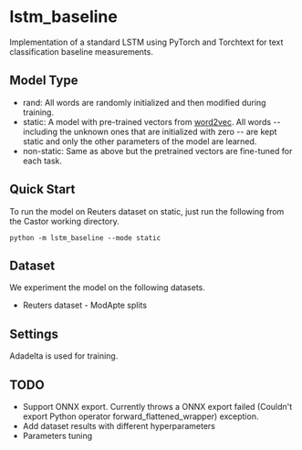 # lstm_baseline

Implementation of a standard LSTM using PyTorch and Torchtext for text classification baseline measurements.

## Model Type

- rand: All words are randomly initialized and then modified during training.
- static: A model with pre-trained vectors from [word2vec](https://code.google.com/archive/p/word2vec/). All words -- including the unknown ones that are initialized with zero -- are kept static and only the other parameters of the model are learned.
- non-static: Same as above but the pretrained vectors are fine-tuned for each task.

## Quick Start

To run the model on Reuters dataset on static, just run the following from the Castor working directory.

```
python -m lstm_baseline --mode static
```

## Dataset

We experiment the model on the following datasets.

- Reuters dataset - ModApte splits

## Settings

Adadelta is used for training.

## TODO
- Support ONNX export. Currently throws a ONNX export failed (Couldn't export Python operator forward_flattened_wrapper) exception.
- Add dataset results with different hyperparameters
- Parameters tuning

